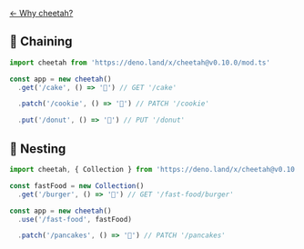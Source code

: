 [← Why cheetah?](https://github.com/azurystudio/cheetah#why-cheetah)

## 🔗 Chaining

```ts
import cheetah from 'https://deno.land/x/cheetah@v0.10.0/mod.ts'

const app = new cheetah()
  .get('/cake', () => '🎂') // GET '/cake'

  .patch('/cookie', () => '🍪') // PATCH '/cookie'

  .put('/donut', () => '🍩') // PUT '/donut'
```

## 🪹 Nesting

```ts
import cheetah, { Collection } from 'https://deno.land/x/cheetah@v0.10.0/mod.ts'

const fastFood = new Collection()
  .get('/burger', () => '🍔') // GET '/fast-food/burger'

const app = new cheetah()
  .use('/fast-food', fastFood)

  .patch('/pancakes', () => '🥞') // PATCH '/pancakes'
```
